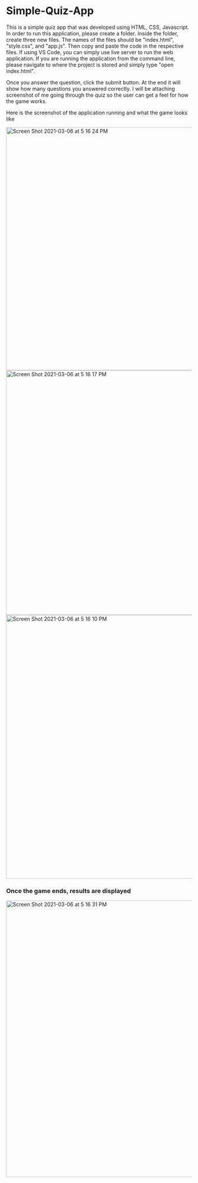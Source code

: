 # Simple-Quiz-App

This is a simple quiz app that was developed using HTML, CSS, Javascript. In order to run this application, please create a folder. Inside the folder, create three new files. The names of the files should be "index.html", "style.css", and "app.js". Then copy and paste the code in the respective files. If using VS Code, you can simply use live server to run the web application. If you are running the application from the command line, please navigate to where the project is stored and simply type "open index.html". 

Once you answer the question, click the submit button. At the end it will show how many questions you answered correctly. I will be attaching screenshot of me going through the quiz so the user can get a feel for how the game works.

<p> Here is the screenshot of the application running and what the game looks like </p>

<img width="660" alt="Screen Shot 2021-03-06 at 5 16 24 PM" src="https://user-images.githubusercontent.com/65043805/116444746-a96c5f80-a81a-11eb-9040-4010de8233fa.png">

<img width="664" alt="Screen Shot 2021-03-06 at 5 16 17 PM" src="https://user-images.githubusercontent.com/65043805/116444755-aec9aa00-a81a-11eb-88f9-4477f65402cb.png">

<img width="716" alt="Screen Shot 2021-03-06 at 5 16 10 PM" src="https://user-images.githubusercontent.com/65043805/116444777-b426f480-a81a-11eb-981f-20309be89f14.png">

<h3> Once the game ends, results are displayed </h3> 
<img width="751" alt="Screen Shot 2021-03-06 at 5 16 31 PM" src="https://user-images.githubusercontent.com/65043805/116444791-b7ba7b80-a81a-11eb-85de-3f767a32ae8d.png">
